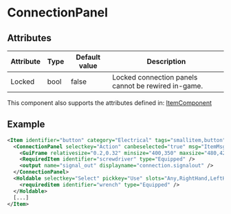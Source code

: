 # ConnectionPanel


## Attributes

| Attribute | Type | Default value | Description                                         |
|-----------|------|---------------|-----------------------------------------------------|
| Locked    | bool | false         | Locked connection panels cannot be rewired in-game. |

This component also supports the attributes defined in: [ItemComponent](ItemComponent.md)


## Example
```xml
<Item identifier="button" category="Electrical" tags="smallitem,button" allowedlinks="door" linkable="true" cargocontaineridentifier="metalcrate" scale="0.5" impactsoundtag="impact_metal_light" isshootable="true" maxstacksize="8">
  <ConnectionPanel selectkey="Action" canbeselected="true" msg="ItemMsgRewireScrewdriver" hudpriority="10">
    <GuiFrame relativesize="0.2,0.32" minsize="400,350" maxsize="480,420" anchor="Center" style="ConnectionPanel" />
    <RequiredItem identifier="screwdriver" type="Equipped" />
    <output name="signal_out" displayname="connection.signalout" />
  </ConnectionPanel>
  <Holdable selectkey="Select" pickkey="Use" slots="Any,RightHand,LeftHand" msg="ItemMsgDetachWrench" PickingTime="10.0" aimpos="35,-10" handle1="0,0" attachable="true" attachedbydefault="true" aimable="true">
    <requireditem identifier="wrench" type="Equipped" />
  </Holdable>
  [...]
</Item>
```

